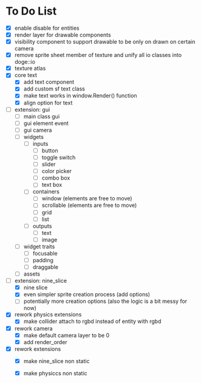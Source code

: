# To Do List

- [x] enable disable for entities
- [x] render layer for drawable components
- [x] visibility component to support drawable to be only on drawn on certain camera
- [x] remove sprite sheet member of texture and unify all io classes into doge::io
- [x] texture atlas
- [x] core text
  - [x] add text component
  - [x] add custom sf text class
  - [x] make text works in window.Render() function
  - [x] align option for text
- [ ] extension: gui
  - [ ] main class gui
  - [ ] gui element event
  - [ ] gui camera
  - [ ] widgets
    - [ ] inputs
      - [ ] button
      - [ ] toggle switch
      - [ ] slider
      - [ ] color picker
      - [ ] combo box
      - [ ] text box
    - [ ] containers
      - [ ] window (elements are free to move)
      - [ ] scrollable (elements are free to move)
      - [ ] grid
      - [ ] list
    - [ ] outputs
      - [ ] text
      - [ ] image
  - [ ] widget traits
    - [ ] focusable
    - [ ] padding
    - [ ] draggable
  - [ ] assets
- [ ] extension: nine_slice
  - [x] nine slice
  - [x] even simpler sprite creation process (add options)
  - [ ] potentially more creation options (also the logic is a bit messy for now)
- [x] rework physics extensions
  - [x] make collider attach to rgbd instead of entity with rgbd
- [x] rework camera
  - [x] make default camera layer to be 0
  - [x] add render_order
- [x] rework extensions
  - [x] make nine_slice non static
  - [x] make physiccs non static

